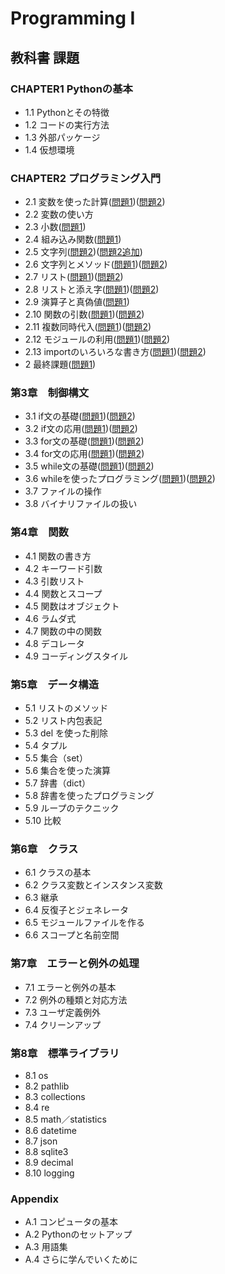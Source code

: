 # Programming I
## 教科書 課題
### CHAPTER1 Pythonの基本
* 1.1 Pythonとその特徴
* 1.2 コードの実行方法
* 1.3 外部パッケージ
* 1.4 仮想環境
### CHAPTER2 プログラミング入門
* 2.1 変数を使った計算([問題1](CHAPTER02/Q2_1_1.py))([問題2](CHAPTER02/Q2_1_2.py))
* 2.2 変数の使い方
* 2.3 小数([問題1](CHAPTER02/Q2_3_1.py))
* 2.4 組み込み関数([問題1](CHAPTER02/Q2_4_1.py))
* 2.5 文字列([問題2](CHAPTER02/Q2_5_2.py))([問題2追加](CHAPTER02/Q2_5_2_extra.py))
* 2.6 文字列とメソッド([問題1](CHAPTER02/Q2_6_1.py))([問題2](CHAPTER02/Q2_6_2.py))
* 2.7 リスト([問題1](CHAPTER02/Q2_7_1.py))([問題2](CHAPTER02/Q2_7_2.py))
* 2.8 リストと添え字([問題1](CHAPTER02/Q2_8_1.py))([問題2](CHAPTER02/Q2_8_2.py))
* 2.9 演算子と真偽値([問題1](CHAPTER02/Q2_9_1.py))
* 2.10 関数の引数([問題1](CHAPTER02/Q2_10_1.py))([問題2](CHAPTER02/Q2_10_2.py))
* 2.11 複数同時代入([問題1](CHAPTER02/Q2_11_1.py))([問題2](CHAPTER02/Q2_11_2.py))
* 2.12 モジュールの利用([問題1](CHAPTER02/Q2_12_1.py))([問題2](CHAPTER02/Q2_12_2.py))
* 2.13 importのいろいろな書き方([問題1](CHAPTER02/Q2_13_1.py))([問題2](CHAPTER02/Q2_13_2.py))
* 2 最終課題([問題1](CHAPTER02/Q2_final.py))
### 第3章　制御構文
* 3.1 if文の基礎([問題1](CHAPTER03/Q3_1_1.py))([問題2](CHAPTER03/Q3_1_2.py))
* 3.2 if文の応用([問題1](CHAPTER03/Q3_2_1.py))([問題2](CHAPTER03/Q3_2_2.py))
* 3.3 for文の基礎([問題1](CHAPTER03/Q3_3_1.py))([問題2](CHAPTER03/Q3_3_2.py))
* 3.4 for文の応用([問題1](CHAPTER03/Q3_4_1.py))([問題2](CHAPTER03/Q3_4_2.py))
* 3.5 while文の基礎([問題1](CHAPTER03/Q3_5_1.py))([問題2](CHAPTER03/Q3_5_2.py))
* 3.6 whileを使ったプログラミング([問題1](CHAPTER03/Q3_6_1.py))([問題2](CHAPTER03/Q3_6_2.py))
* 3.7 ファイルの操作
* 3.8 バイナリファイルの扱い
### 第4章　関数
* 4.1 関数の書き方
* 4.2 キーワード引数
* 4.3 引数リスト
* 4.4 関数とスコープ
* 4.5 関数はオブジェクト
* 4.6 ラムダ式
* 4.7 関数の中の関数
* 4.8 デコレータ
* 4.9 コーディングスタイル
### 第5章　データ構造
* 5.1 リストのメソッド
* 5.2 リスト内包表記
* 5.3 del を使った削除
* 5.4 タプル
* 5.5 集合（set）
* 5.6 集合を使った演算
* 5.7 辞書（dict）
* 5.8 辞書を使ったプログラミング
* 5.9 ループのテクニック
* 5.10 比較
### 第6章　クラス
* 6.1 クラスの基本
* 6.2 クラス変数とインスタンス変数
* 6.3 継承
* 6.4 反復子とジェネレータ
* 6.5 モジュールファイルを作る
* 6.6 スコープと名前空間
### 第7章　エラーと例外の処理
* 7.1 エラーと例外の基本
* 7.2 例外の種類と対応方法
* 7.3 ユーザ定義例外
* 7.4 クリーンアップ
### 第8章　標準ライブラリ
* 8.1 os
* 8.2 pathlib
* 8.3 collections
* 8.4 re
* 8.5 math／statistics
* 8.6 datetime
* 8.7 json
* 8.8 sqlite3
* 8.9 decimal
* 8.10 logging
### Appendix
* A.1 コンピュータの基本
* A.2 Pythonのセットアップ
* A.3 用語集
* A.4 さらに学んでいくために

